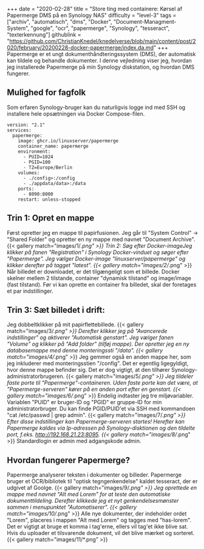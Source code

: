 +++
date = "2020-02-28"
title = "Store ting med containere: Kørsel af Papermerge DMS på en Synology NAS"
difficulty = "level-3"
tags = ["archiv", "automatisch", "dms", "Docker", "Document-Managment-System", "google", "ocr", "papermerge", "Synology", "tesseract", "texterkennung"]
githublink = "https://github.com/ChristianKnedel/knedelverse/blob/main/content/post/2020/february/20200228-docker-papermerge/index.da.md"
+++
Papermerge er et ungt dokumenthåndteringssystem (DMS), der automatisk kan tildele og behandle dokumenter. I denne vejledning viser jeg, hvordan jeg installerede Papermerge på min Synology diskstation, og hvordan DMS fungerer.
## Mulighed for fagfolk
Som erfaren Synology-bruger kan du naturligvis logge ind med SSH og installere hele opsætningen via Docker Compose-filen.
```
version: "2.1"
services:
  papermerge:
    image: ghcr.io/linuxserver/papermerge
    container_name: papermerge
    environment:
      - PUID=1024
      - PGID=100
      - TZ=Europe/Berlin
    volumes:
      - ./config>:/config
      - ./appdata/data>:/data
    ports:
      - 8090:8000
    restart: unless-stopped

```

## Trin 1: Opret en mappe
Først opretter jeg en mappe til papirfusionen. Jeg går til "System Control" -> "Shared Folder" og opretter en ny mappe med navnet "Document Archive".
{{< gallery match="images/1/*.png" >}}
Trin 2: Søg efter Docker-imageJeg klikker på fanen "Registration" i Synology Docker-vinduet og søger efter "Papermerge". Jeg vælger Docker-image "linuxserver/papermerge" og klikker derefter på tagget "latest".
{{< gallery match="images/2/*.png" >}}
Når billedet er downloadet, er det tilgængeligt som et billede. Docker skelner mellem 2 tilstande, container "dynamisk tilstand" og image/image (fast tilstand). Før vi kan oprette en container fra billedet, skal der foretages et par indstillinger.
## Trin 3: Sæt billedet i drift:
Jeg dobbeltklikker på mit papirflettebillede.
{{< gallery match="images/3/*.png" >}}
Derefter klikker jeg på "Avancerede indstillinger" og aktiverer "Automatisk genstart". Jeg vælger fanen "Volume" og klikker på "Add folder" (tilføj mappe). Der opretter jeg en ny databasemappe med denne monteringssti "/data".
{{< gallery match="images/4/*.png" >}}
Jeg gemmer også en anden mappe her, som jeg inkluderer med monteringsstien "/config". Det er egentlig ligegyldigt, hvor denne mappe befinder sig. Det er dog vigtigt, at den tilhører Synology-administratorbrugeren.
{{< gallery match="images/5/*.png" >}}
Jeg tildeler faste porte til "Papermerge"-containeren. Uden faste porte kan det være, at "Papermerge-serveren" kører på en anden port efter en genstart.
{{< gallery match="images/6/*.png" >}}
Endelig indtaster jeg tre miljøvariabler. Variablen "PUID" er bruger-ID og "PGID" er gruppe-ID for min administratorbruger. Du kan finde PGID/PUID'et via SSH med kommandoen "cat /etc/passwd | grep admin".
{{< gallery match="images/7/*.png" >}}
Efter disse indstillinger kan Papermerge-serveren startes! Herefter kan Papermerge kaldes via Ip-adressen på Synology-disktionen og den tildelte port, f.eks. http://192.168.21.23:8095.
{{< gallery match="images/8/*.png" >}}
Standardlogin er admin med adgangskode admin.
## Hvordan fungerer Papermerge?
Papermerge analyserer teksten i dokumenter og billeder. Papermerge bruger et OCR/bibliotek til "optisk tegngenkendelse" kaldet tesseract, der er udgivet af Goolge.
{{< gallery match="images/9/*.png" >}}
Jeg oprettede en mappe med navnet "Alt med Lorem" for at teste den automatiske dokumenttildeling. Derefter klikkede jeg et nyt genkendelsesmønster sammen i menupunktet "Automatiserer".
{{< gallery match="images/10/*.png" >}}
Alle nye dokumenter, der indeholder ordet "Lorem", placeres i mappen "Alt med Lorem" og tagges med "has-lorem". Det er vigtigt at bruge et komma i tag'erne, ellers vil tag'et ikke blive sat. Hvis du uploader et tilsvarende dokument, vil det blive mærket og sorteret.
{{< gallery match="images/11/*.png" >}}